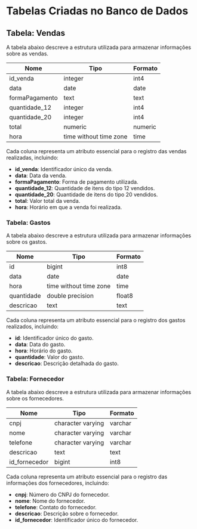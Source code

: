 # Tabelas Criadas no Banco de Dados

## Tabela: Vendas
A tabela abaixo descreve a estrutura utilizada para armazenar informações sobre as vendas.

| Nome           | Tipo                          | Formato  |
|---------------|-----------------------------|---------|
| id_venda      | integer                      | int4    |
| data          | date                         | date    |
| formaPagamento | text                         | text    |
| quantidade_12 | integer                      | int4    |
| quantidade_20 | integer                      | int4    |
| total         | numeric                      | numeric |
| hora          | time without time zone       | time    |

Cada coluna representa um atributo essencial para o registro das vendas realizadas, incluindo:
- **id_venda**: Identificador único da venda.
- **data**: Data da venda.
- **formaPagamento**: Forma de pagamento utilizada.
- **quantidade_12**: Quantidade de itens do tipo 12 vendidos.
- **quantidade_20**: Quantidade de itens do tipo 20 vendidos.
- **total**: Valor total da venda.
- **hora**: Horário em que a venda foi realizada.

### Tabela: Gastos
A tabela abaixo descreve a estrutura utilizada para armazenar informações sobre os gastos.

| Nome        | Tipo                          | Formato  |
|------------|-----------------------------|---------|
| id         | bigint                        | int8    |
| data       | date                          | date    |
| hora       | time without time zone       | time    |
| quantidade | double precision             | float8  |
| descricao  | text                          | text    |

Cada coluna representa um atributo essencial para o registro dos gastos realizados, incluindo:
- **id**: Identificador único do gasto.
- **data**: Data do gasto.
- **hora**: Horário do gasto.
- **quantidade**: Valor do gasto.
- **descricao**: Descrição detalhada do gasto.

### Tabela: Fornecedor
A tabela abaixo descreve a estrutura utilizada para armazenar informações sobre os fornecedores.

| Nome         | Tipo                 | Formato  |
|-------------|---------------------|---------|
| cnpj        | character varying   | varchar |
| nome        | character varying   | varchar |
| telefone    | character varying   | varchar |
| descricao   | text                | text    |
| id_fornecedor | bigint              | int8    |

Cada coluna representa um atributo essencial para o registro das informações dos fornecedores, incluindo:
- **cnpj**: Número do CNPJ do fornecedor.
- **nome**: Nome do fornecedor.
- **telefone**: Contato do fornecedor.
- **descricao**: Descrição sobre o fornecedor.
- **id_fornecedor**: Identificador único do fornecedor.


